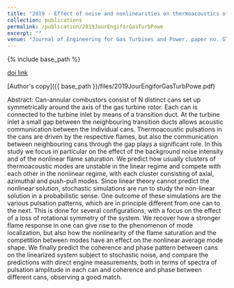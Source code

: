 ```yaml
---
title: "2019 - Effect of noise and nonlinearities on thermoacoustics of can-annular combustors"
collection: publications
permalink: /publication/2019JourEngiforGasTurbPowe
excerpt: ""
venue: "Journal of Engineering for Gas Turbines and Power, paper no. GTP-19-1351 1-13"
---
```

{% include base_path %}

[doi link](https://doi.org/10.1115/1.4044487)

[Author's copy]({{ base_path }}/files/2019JourEngiforGasTurbPowe.pdf)

Abstract: Can-annular combustors consist of N distinct cans set up symmetrically around the axis of the gas turbine rotor. Each can is connected to the turbine inlet by means of a transition duct. At the turbine inlet a small gap between the neighbouring transition ducts allows acoustic communication between the individual cans. Thermoacoustic pulsations in the cans are driven by the respective flames, but also the communication between neighbouring cans through the gap plays a significant role. In this study we focus in particular on the effect of the background noise intensity and of the nonlinear flame saturation. We predict how usually clusters of thermoacoustic modes are unstable in the linear regime and compete with each other in the nonlinear regime, with each cluster consisting of axial, azimuthal and push-pull modes. Since linear theory cannot predict the nonlinear solution, stochastic simulations are run to study the non-linear solution in a probabilistic sense. One outcome of these simulations are the various pulsation patterns, which are in principle different from one can to the next. This is done for several configurations, with a focus on the effect of a loss of rotational symmetry of the system. We recover how a stronger flame response in one can give rise to the phenomenon of mode localization, but also how the nonlinearity of the flame saturation and the competition between modes have an effect on the nonlinear average mode shape. We finally predict the coherence and phase pattern between cans on the linearized system subject to stochastic noise, and compare the predictions with direct engine measurements, both in terms of spectra of pulsation amplitude in each can and coherence and phase between different cans, observing a good match.